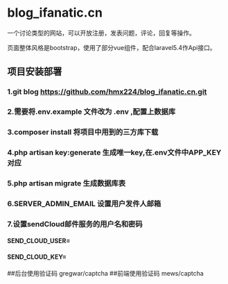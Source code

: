 # blog_ifanatic.cn
一个讨论类型的网站，可以开放注册，发表问题，评论，回复等操作。

页面整体风格是bootstrap，使用了部分vue组件，配合laravel5.4作Api接口。

## 项目安装部署
### 1.git blog https://github.com/hmx224/blog_ifanatic.cn.git

### 2.需要将.env.example 文件改为 .env ,配置上数据库

### 3.composer install 将项目中用到的三方库下载

### 4.php artisan key:generate 生成唯一key,在.env文件中APP_KEY对应

### 5.php artisan migrate 生成数据库表

### 6.SERVER_ADMIN_EMAIL 设置用户发件人邮箱

### 7.设置sendCloud邮件服务的用户名和密码 
####  SEND_CLOUD_USER=

####  SEND_CLOUD_KEY=

##后台使用验证码
gregwar/captcha
##前端使用验证码
mews/captcha



